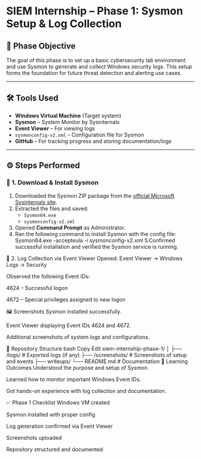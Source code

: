 # SIEM Internship – Phase 1: Sysmon Setup & Log Collection

## 📌 Phase Objective

The goal of this phase is to set up a basic cybersecurity lab environment and use Sysmon to generate and collect Windows security logs. This setup forms the foundation for future threat detection and alerting use cases.

---

## 🛠️ Tools Used

- **Windows Virtual Machine** (Target system)
- **Sysmon** – System Monitor by Sysinternals
- **Event Viewer** – For viewing logs
- `sysmonconfig-v2.xml` – Configuration file for Sysmon
- **GitHub** – For tracking progress and storing documentation/logs

---

## ⚙️ Steps Performed

### 🔹 1. Download & Install Sysmon

1. Downloaded the Sysmon ZIP package from the [official Microsoft Sysinternals site](https://docs.microsoft.com/en-us/sysinternals/downloads/sysmon).
2. Extracted the files and saved:
   - `Sysmon64.exe`
   - `sysmonconfig-v2.xml`
3. Opened **Command Prompt** as Administrator.
4. Ran the following command to install Sysmon with the config file:
   Sysmon64.exe -accepteula -i sysmonconfig-v2.xml
5.Confirmed successful installation and verified the Sysmon service is running.

🔹 2. Log Collection via Event Viewer
Opened:
Event Viewer → Windows Logs → Security

Observed the following Event IDs:

4624 – Successful logon

4672 – Special privileges assigned to new logon

🖼️ Screenshots
Sysmon installed successfully.

Event Viewer displaying Event IDs 4624 and 4672.

Additional screenshots of system logs and configurations.

📁 Repository Structure
bash
Copy
Edit
siem-internship-phase-1/
│
├── /logs/                # Exported logs (if any)
├── /screenshots/         # Screenshots of setup and events
├── writeups/
└── README.md             # Documentation
🧠 Learning Outcomes
Understood the purpose and setup of Sysmon.

Learned how to monitor important Windows Event IDs.

Got hands-on experience with log collection and documentation.

✅ Phase 1 Checklist
 Windows VM created

 Sysmon installed with proper config

 Log generation confirmed via Event Viewer

 Screenshots uploaded

 Repository structured and documented

